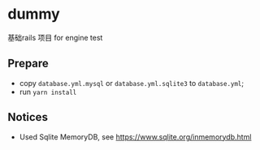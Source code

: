 # dummy
基础rails 项目 for  engine test

## Prepare
* copy `database.yml.mysql` or `database.yml.sqlite3` to `database.yml`;
* run `yarn install`

## Notices
* Used Sqlite MemoryDB, see https://www.sqlite.org/inmemorydb.html